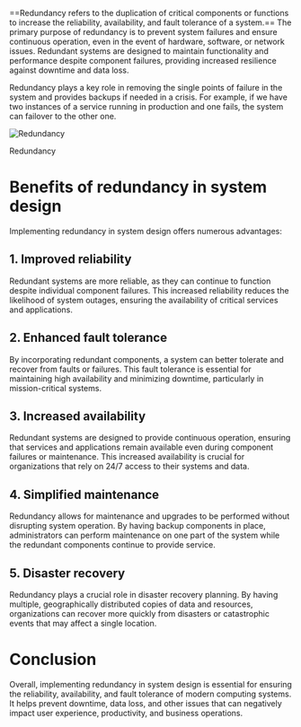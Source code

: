 
==Redundancy refers to the duplication of critical components or functions to increase the reliability, availability, and fault tolerance of a system.== The primary purpose of redundancy is to prevent system failures and ensure continuous operation, even in the event of hardware, software, or network issues. Redundant systems are designed to maintain functionality and performance despite component failures, providing increased resilience against downtime and data loss.

Redundancy plays a key role in removing the single points of failure in the system and provides backups if needed in a crisis. For example, if we have two instances of a service running in production and one fails, the system can failover to the other one.

![Redundancy](https://www.designgurus.io/_next/image?url=https%3A%2F%2Fstorage.googleapis.com%2Fdownload%2Fstorage%2Fv1%2Fb%2Fdesigngurus-prod.appspot.com%2Fo%2FdocImages%252F6422c8010d934f0097401293%252Fimg%3Ae70cba7-d6ed-f085-e662-255ebf223f17.png%3Fgeneration%3D1680001327717712%26alt%3Dmedia&w=3840&q=75&dpl=dpl_7pAn79HQM2YUYzjQQL3xoLPcGEhp)

Redundancy

# Benefits of redundancy in system design

Implementing redundancy in system design offers numerous advantages:

## 1. Improved reliability

Redundant systems are more reliable, as they can continue to function despite individual component failures. This increased reliability reduces the likelihood of system outages, ensuring the availability of critical services and applications.

## 2. Enhanced fault tolerance

By incorporating redundant components, a system can better tolerate and recover from faults or failures. This fault tolerance is essential for maintaining high availability and minimizing downtime, particularly in mission-critical systems.

## 3. Increased availability

Redundant systems are designed to provide continuous operation, ensuring that services and applications remain available even during component failures or maintenance. This increased availability is crucial for organizations that rely on 24/7 access to their systems and data.

## 4. Simplified maintenance

Redundancy allows for maintenance and upgrades to be performed without disrupting system operation. By having backup components in place, administrators can perform maintenance on one part of the system while the redundant components continue to provide service.

## 5. Disaster recovery

Redundancy plays a crucial role in disaster recovery planning. By having multiple, geographically distributed copies of data and resources, organizations can recover more quickly from disasters or catastrophic events that may affect a single location.

# Conclusion

Overall, implementing redundancy in system design is essential for ensuring the reliability, availability, and fault tolerance of modern computing systems. It helps prevent downtime, data loss, and other issues that can negatively impact user experience, productivity, and business operations.
